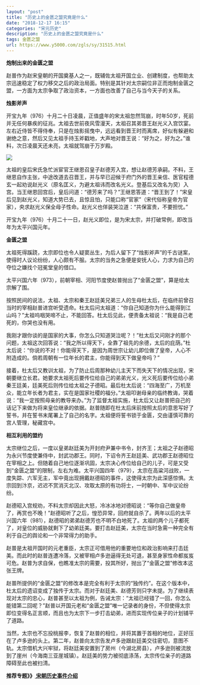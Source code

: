 ```yaml
---
layout: "post"
title: "历史上的金匮之盟究竟是什么"
date: "2018-12-17 16:15"
categories: "宋元历史"
description: "历史上的金匮之盟究竟是什么"
tags: 金匮之盟
url: https://www.y5000.com/zgls/sy/31515.html
---
```






**炮制出来的金匮之盟**

赵普作为赵宋皇朝的开国奠基人之一，既辅佐太祖开国立业、创建制度，也帮助太宗迅速稳定了权力移交之后的政治局面。特别是其针对太宗嗣位非正而炮制金匮之盟，一方面为太宗争取了政治资本，一方面也改善了自己与当今天子的关系。

**烛影斧声**

开宝九年（976）十月二十日凌晨，正值盛年的宋太祖忽然驾崩，时年50岁，死前并无任何暴疾的征兆。太祖去世前夜风雪漫天，太祖召其弟晋王赵光义入宫饮宴。左右近侍皆不得侍奉，只是在烛影摇曳中，远远看到晋王时而离席，好似有躲避和谢绝之意，然后又见太祖手持玉斧戳地，大声地对晋王说：“好为之，好为之。”谁料，次日凌晨天还未亮，太祖就驾崩于万岁殿。

![](https://img.y5000.com/uploads/allimg/180719/8-1PGZ94133463.jpg)

太祖的皇后宋氏急忙派宦官王继恩召皇子赵德芳入宫，想让赵德芳承嗣。不料，王继恩自作主张，中途改道去召晋王，并与早已迎候于府门外的晋王亲信、医官程德玄一起劝说赵光义（原名匡义，为避太祖讳而改名光义。登基后又改名为炅）入宫。当王继恩回宫后，皇后问道：“德芳来了吗？”王继恩答道：“晋王到了！”宋皇后见到赵光义，知道大势已去，且惊且怕，只能口称“官家”（宋代俗称皇帝为官家），央求赵光义保全母子性命。赵光义也佯装哭泣道：“共保富贵，不要担忧。”

开宝九年（976）十月二十一日，赵光义即位，是为宋太宗，并打破常例，即改当年为太平兴国元年。

**金匮之盟**

太祖死得蹊跷，太宗即位也令人疑窦丛生，为后人留下了“烛影斧声”的千古谜案，使得时人议论纷纷，人心颇有不服。太宗的当务之急便是安抚人心，力求为自己的夺位之嫌找个冠冕堂皇的借口。

太平兴国六年（973），前朝宰相、河阳节度使赵普抛出了“金匮之盟”，算是给太宗解了围。

按照民间的说法，太祖、太宗和秦王赵廷美兄弟三人的生母杜太后，在临终前曾召当时的宰相赵普进宫听受遗命。杜太后问太祖道：“你自己知道你为什么能得到江山吗？”太祖呜咽哭啼不止，不能回答。杜太后见此，便责备太祖说：“我是自己老死的，你哭也没有用。

我刚才跟你谈的是国家的大事，你怎么只知道哭泣呢？！”杜太后又问刚才的那个问题，太祖这次回答说：“我之所以得天下，全靠了祖先的余德，太后的庇荫。”杜太后说：“你说的不对！你能得天下，是因为周世宗让幼儿即位做了皇帝，人心不附造成的。倘若周朝有一位年长的君主，你能得到天下做皇帝吗？”

接着，杜太后又教训太祖，为了防止后周那种幼儿主天下而失天下的情况出现，宋朝要继立长君。她要求太祖死后要传位给自己的弟弟光义，光义死后要传位给小弟秦王廷美，廷美死后则传位给太祖之子德昭。最后杜太后说：“四海至广，万机至众，能立年长者为君主，实在是国家社稷的福分。”太祖叩谢母亲的临终教诲，哭着说：“我一定按照母亲的教导来办。”为了监督太祖实施，杜太后又让赵普把自己的话记下来做为将来皇位继承的依据。赵普随即在杜太后床前按照太后的意思写好了誓书，并在誓书末尾署上了自己的名字。太祖便将誓书锁于金匮，交由谨慎可靠的宫人管理，秘藏宫中。

**相互利用的盟约**

太宗继位之后，一度以皇弟赵廷美为开封府尹兼中书令，封齐王；太祖之子赵德昭为永兴节度使兼侍中，封武功郡王。同时，下诏令齐王赵廷美、武功郡王赵德昭位在宰相之上。但随着自己地位逐渐巩固，太宗决心传位给自己的儿子，可是又受到“金匮之盟”的限制，左右为难。太平兴国四年（979），太宗在高粱河战败，一度失踪、六军无主，军中竟出现拥戴赵德昭的事件，这使得太宗为此深感惊惧。太宗回到汴京，迟迟不赏消灭北汉、攻取太原的有功将士，一时朝中、军中议论纷纷。

赵德昭入宫规劝，不料太宗却因此大怒，冷冰冰地对德昭说：“等你自己做皇帝了，再赏也不晚！”赵德昭听了之后，惶恐异常，回府就自杀了。两年以后的太平兴国六年（981），赵德昭的弟弟赵德芳也不明不白地死了。太祖的两个儿子都死了，对皇位的威胁就剩下了幼弟廷美。要打击赵廷美，太宗在当时急需一种完全有利于自己的舆论和一个非常得力的助手。

赵普是太祖开国时的元老重臣，太宗正可借用他的重要地位和政治影响来打击廷美。而此时的赵普连遭冷落，又被宰相卢多逊逼得无处可退，甚至身家性命都岌岌可危。赵普为求自保，也瞧准太宗的需要，投其所好，抛出了“金匮之盟”修改本这张王牌。

赵普所提供的“金匮之盟”的修改本是完全有利于太宗的“独传约”。在这个版本中，杜太后的遗诏变成了独传于太宗。而对于赵廷美、赵德芳则只字未提。为了继续表现对太宗的忠心，赵普甚至以太祖为例，告诫太宗：“太祖已经错了一回，你怎么能错第二回呢？”赵普以开国元老和“金匮之盟”唯一记录者的身份，不但使得太宗即位变得名正言顺，而且也为太宗下一步打击幼弟，进而实现传位亲子的计划铺平了道路。

当然，太宗也不忘投桃报李，恢复了赵普的相位，并将其置于首相的地位，正好压在了卢多逊的头上。第二年，赵普向太宗告发卢多逊跟赵廷美交往密切，意图不轨。太宗借机大兴牢狱，将赵廷美安置到了房州（今湖北房县），卢多逊则被流放到了崖州（今海南三亚崖城镇）。赵廷美的势力被彻底涤荡，太宗传位亲子的道路障碍至此也被扫清。

**推荐专题》》[ 宋朝历史事件介绍](https://www.y5000.com/zgls/sy/31553.html)**
